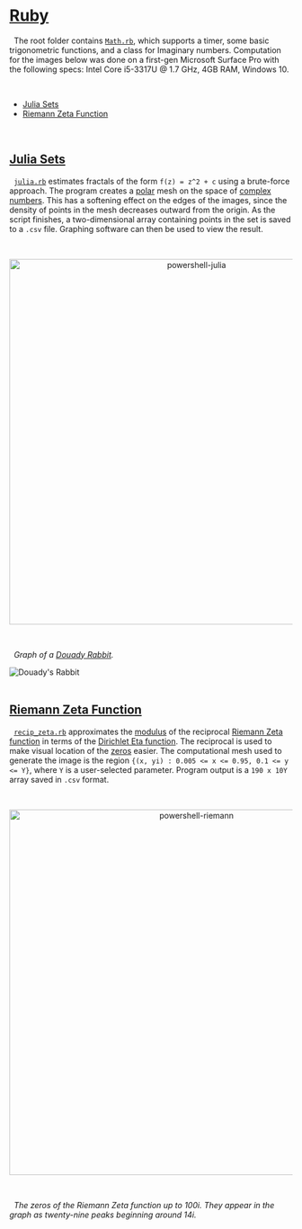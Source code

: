 <a href="http://www.ruby-lang.org/en/">Ruby</a>
===

&nbsp; The root folder contains <a href="https://github.com/Ice101781/scripts/blob/master/Ruby/Math.rb">`Math.rb`</a>, which supports a timer, some basic trigonometric functions, and a class for Imaginary numbers. Computation for the images below was done on a first-gen Microsoft Surface Pro with the following specs: Intel Core i5-3317U @ 1.7 GHz, 4GB RAM, Windows 10.

<br>

* <a href="#julia-sets">Julia Sets</a>
* <a href="#riemann-zeta-function">Riemann Zeta Function</a>

<br>

<a name="julia-sets" href="http://en.wikipedia.org/wiki/Julia_set">Julia Sets</a>
---

&nbsp; <a href="https://github.com/Ice101781/scripts/blob/master/Ruby/Julia%20Sets/julia.rb">`julia.rb`</a> estimates fractals of the form `f(z) = z^2 + c` using a brute-force approach. The program creates a
<a href="https://en.wikipedia.org/wiki/Polar_coordinate_system">polar</a> mesh on the space of <a href="https://en.wikipedia.org/wiki/Complex_number">complex numbers</a>. This has a softening effect on the edges of the images, since the density of points in the mesh decreases outward from the origin. As the script finishes, a two-dimensional array containing points in the set is saved to a `.csv` file. Graphing software can then be used to view the result.

<br>

<p align="center">
  <img width="650" alt="powershell-julia" src="https://drive.google.com/uc?export=download&id=0B3rehuqgDPeVZG12cWJ6ODFyN2c" />
</p>

<br>

<img alt="" width="" src="https://drive.google.com/uc?export=download&id=0B3rehuqgDPeVNUVuZ21jeEZGOEk" />
<br>

&nbsp; <i>Graph of a <a href="https://en.wikipedia.org/wiki/Douady_rabbit">Douady Rabbit</a>.</i>
<br>

<img width="" alt="Douady's Rabbit" src="https://drive.google.com/uc?export=download&id=0B3rehuqgDPeVb3JZMHBjOVdtTGM" />
<br>

<img alt="" width="" src="https://drive.google.com/uc?export=download&id=0B3rehuqgDPeVMUFhOVM4UDZJTVE" />
<br>

<img alt="" width="" src="https://drive.google.com/uc?export=download&id=0B3rehuqgDPeVZmtLUHFyTHB5ZHM" />
<br>

<br>

<a name="riemann-zeta-function" href="https://en.wikipedia.org/wiki/Riemann_zeta_function">Riemann Zeta Function</a>
---

&nbsp; <a href="https://github.com/Ice101781/scripts/blob/master/Ruby/Riemann%20Zeta%20Function/recip_zeta.rb">`recip_zeta.rb`</a> approximates the <a href="https://en.wikipedia.org/wiki/Absolute_value">modulus</a> of the reciprocal <a href="https://en.wikipedia.org/wiki/Riemann_zeta_function">Riemann Zeta function</a> in terms of the <a href="https://en.wikipedia.org/wiki/Dirichlet_eta_function">Dirichlet Eta function</a>. The reciprocal is used to make visual location of the <a href="https://en.wikipedia.org/wiki/Riemann_hypothesis">zeros</a> easier. The computational mesh used to generate the image is the region `{(x, yi) : 0.005 <= x <= 0.95, 0.1 <= y <= Y}`, where `Y` is a user-selected parameter. Program output is a `190 x 10Y` array saved in `.csv` format.

<br>

<p align="center">
  <img width="650" alt="powershell-riemann" src="https://drive.google.com/uc?export=download&id=0B3rehuqgDPeVRlR3ZW90Tm5VTlU" />
</p>

<br>

&nbsp; <i>The zeros of the Riemann Zeta function up to 100i. They appear in the graph as twenty-nine peaks beginning around 14i.<i>

<img alt="" width="" src="https://drive.google.com/uc?export=download&id=0B3rehuqgDPeVUzhLVkl2dVp0eXM" />
